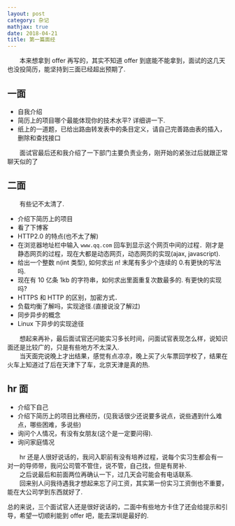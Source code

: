 ```yaml
---
layout: post
category: 杂记
mathjax: true
date: 2018-04-21
title: 第一篇面经
---
```

　　本来想拿到 offer 再写的，其实不知道 offer 到底能不能拿到，面试的这几天也没投简历，能坚持到三面已经超出预期了.
<!-- more -->
## 一面

- 自我介绍
- 简历上的项目哪个最能体现你的技术水平? 详细讲一下.
- 纸上的一道题，已给出路由转发表中的条目定义，请自己完善路由表的插入，删除和查找接口

　　面试官最后还和我介绍了一下部门主要负责业务，刚开始的紧张过后就跟正常聊天似的了

## 二面

　　有些记不太清了.

- 介绍下简历上的项目
- 看了下博客
- HTTP2.0 的特点(也不太了解)
- 在浏览器地址栏中输入 `www.qq.com` 回车到显示这个网页中间的过程．刚才是静态网页的过程，现在大都是动态网页，动态网页的实现(ajax, javascript).
- 给出一个整数 n(int 类型), 如何求出 $n!$ 末尾有多少个连续的 0.有更快的写法吗.
- 现在有 10 亿条 1kb 的字符串，如何求出里面重复次数最多的. 有更快的实现吗?
- HTTPS 和 HTTP 的区别，加密方式．
- 负载均衡了解吗，实现途径.(直接说没了解过)
- 同步异步的概念
- Linux 下异步的实现途径

　　想起来再补，最后面试官还问能实习多长时间，问面试官表现怎么样，说知识面还是比较广的，只是有些地方不太深入.<br>
　　当天面完说晚上才出结果，感觉有点凉凉，晚上买了火车票回学校了，结果在火车上知道过了后在天津下了车，北京天津是真的热.

## hr 面

- 介绍下自己
- 介绍下简历上的项目比赛经历，(见我话很少还说要多说点，说些遇到什么难点，哪些困难，多说些)
- 询问个人情况，有没有女朋友(这个是一定要问得).
- 询问家庭情况

　　hr 还是人很好说话的，我问入职前有没有培养过程，说每个实习生都会有一对一的导师带，我问公司管不管住，说不管，自己找，但是有房补.<br>
　　之后说最后和前面两位再确认一下，过几天会可能会有电话联系.<br>
　　回来别人问我待遇我才想起来忘了问工资，其实第一份实习工资倒也不重要，能在大公司学到东西就好了.


总的来说，三个面试官人还是很好说话的，二面中有些地方卡住了还会给提示和引导，希望一切顺利能到 offer 吧，能去深圳是最好的.
